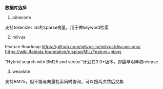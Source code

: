 **数据库选择**

1. pinecone

支持tokenizer ids的sparse向量，用于做keyword检索

2. milvus

Feature Roadmap
https://github.com/milvus-io/milvus/discussions/
https://wiki.lfaidata.foundation/display/MIL/Feature+plans

"Hybrid search with BM25 and vector"计划在3.0+版本，即最早明年初release

3. weaviate

支持BM25，但不能与向量检索同时查询，可以搜两次然后交集

